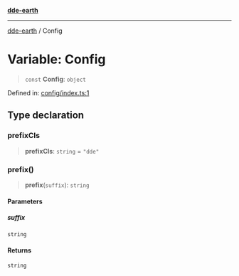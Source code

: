 [**dde-earth**](../README.md)

***

[dde-earth](../globals.md) / Config

# Variable: Config

> `const` **Config**: `object`

Defined in: [config/index.ts:1](https://github.com/dde-platform/dde-earth/blob/71bf8cd183d78890e103803e0d8bb92050729fda/packages/dde-earth/src/config/index.ts#L1)

## Type declaration

### prefixCls

> **prefixCls**: `string` = `"dde"`

### prefix()

> **prefix**(`suffix`): `string`

#### Parameters

##### suffix

`string`

#### Returns

`string`
